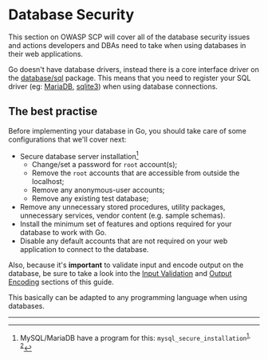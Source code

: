 Database Security
=================

This section on OWASP SCP will cover all of the database security issues and actions developers and DBAs need to take when using databases in their web applications.

Go doesn't have database drivers, instead there is a core interface driver on the [database/sql][1] package. This means that you need to register your SQL driver (eg: [MariaDB][2], [sqlite3][3]) when using database connections.

## The best practise

Before implementing your database in Go, you should take care of some configurations that we'll cover next:

* Secure database server installation[^1]
    * Change/set a password for `root` account(s);
    * Remove the `root` accounts that are accessible from outside the localhost;
    * Remove any anonymous-user accounts;
    * Remove any existing test database;
* Remove any unnecessary stored procedures, utility packages,
  unnecessary services, vendor content (e.g. sample schemas).
* Install the minimum set of features and options required for your database to work with Go.
* Disable any default accounts that are not required on your web application to connect to the database.

Also, because it's __important__ to validate input and encode output on the database, be sure to take a look into the [Input Validation][4] and [Output Encoding][5] sections of this guide.

This basically can be adapted to any programming language when using databases.

---

[^1]: MySQL/MariaDB have a program for this: `mysql_secure_installation`<sup>[1][6], [2][7]</sup>

[1]: https://golang.org/pkg/database/sql/
[2]: https://github.com/go-sql-driver/mysql
[3]: https://github.com/mattn/go-sqlite3
[4]: /input-validation/README.md
[5]: /output-encoding/README.md
[6]: https://dev.mysql.com/doc/refman/5.7/en/mysql-secure-installation.html
[7]: https://mariadb.com/kb/en/mariadb/mysql_secure_installation/
